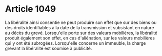 # Article 1049

La libéralité ainsi consentie ne peut produire son effet que sur des biens ou des droits identifiables à la date de la transmission et subsistant en nature au décès du grevé.   Lorsqu'elle porte sur des valeurs mobilières, la libéralité produit également son effet, en cas d'aliénation, sur les valeurs mobilières qui y ont été subrogées.   Lorsqu'elle concerne un immeuble, la charge grevant la libéralité est soumise à publicité.